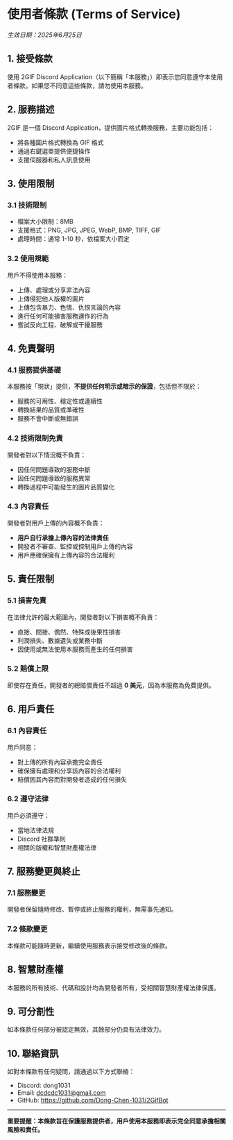 # 使用者條款 (Terms of Service)

*生效日期：2025年6月25日*

## 1. 接受條款

使用 2GIF Discord Application（以下簡稱「本服務」）即表示您同意遵守本使用者條款。如果您不同意這些條款，請勿使用本服務。

## 2. 服務描述

2GIF 是一個 Discord Application，提供圖片格式轉換服務，主要功能包括：
- 將各種圖片格式轉換為 GIF 格式
- 通過右鍵選單提供便捷操作
- 支援伺服器和私人訊息使用

## 3. 使用限制

### 3.1 技術限制
- 檔案大小限制：8MB
- 支援格式：PNG, JPG, JPEG, WebP, BMP, TIFF, GIF
- 處理時間：通常 1-10 秒，依檔案大小而定

### 3.2 使用規範
用戶不得使用本服務：
- 上傳、處理或分享非法內容
- 上傳侵犯他人版權的圖片
- 上傳包含暴力、色情、仇恨言論的內容
- 進行任何可能損害服務運作的行為
- 嘗試反向工程、破解或干擾服務

## 4. 免責聲明

### 4.1 服務提供基礎
本服務按「現狀」提供，**不提供任何明示或暗示的保證**，包括但不限於：
- 服務的可用性、穩定性或連續性
- 轉換結果的品質或準確性
- 服務不會中斷或無錯誤

### 4.2 技術限制免責
開發者對以下情況概不負責：
- 因任何問題導致的服務中斷
- 因任何問題導致的服務異常
- 轉換過程中可能發生的圖片品質變化

### 4.3 內容責任
開發者對用戶上傳的內容概不負責：
- **用戶自行承擔上傳內容的法律責任**
- 開發者不審查、監控或控制用戶上傳的內容
- 用戶應確保擁有上傳內容的合法權利

## 5. 責任限制

### 5.1 損害免責
在法律允許的最大範圍內，開發者對以下損害概不負責：
- 直接、間接、偶然、特殊或後果性損害
- 利潤損失、數據遺失或業務中斷
- 因使用或無法使用本服務而產生的任何損害

### 5.2 賠償上限
即使存在責任，開發者的總賠償責任不超過 **0 美元**，因為本服務為免費提供。

## 6. 用戶責任

### 6.1 內容責任
用戶同意：
- 對上傳的所有內容承擔完全責任
- 確保擁有處理和分享該內容的合法權利
- 賠償因其內容而對開發者造成的任何損失

### 6.2 遵守法律
用戶必須遵守：
- 當地法律法規
- Discord 社群準則
- 相關的版權和智慧財產權法律

## 7. 服務變更與終止

### 7.1 服務變更
開發者保留隨時修改、暫停或終止服務的權利，無需事先通知。

### 7.2 條款變更
本條款可能隨時更新，繼續使用服務表示接受修改後的條款。

## 8. 智慧財產權

本服務的所有技術、代碼和設計均為開發者所有，受相關智慧財產權法律保護。

## 9. 可分割性

如本條款任何部分被認定無效，其餘部分仍具有法律效力。

## 10. 聯絡資訊

如對本條款有任何疑問，請通過以下方式聯絡：
- Discord: dong1031
- Email: dcdcdc1031@gmail.com
- GitHub: https://github.com/Dong-Chen-1031/2GifBot

---

**重要提醒：本條款旨在保護服務提供者，用戶使用本服務即表示完全同意承擔相關風險和責任。**
